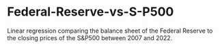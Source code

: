 # Federal-Reserve-vs-S-P500
Linear regression comparing the balance sheet of the Federal Reserve to the closing prices of the S&amp;P500 between 2007 and 2022.
